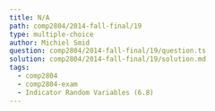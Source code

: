 ```yaml
---
title: N/A
path: comp2804/2014-fall-final/19
type: multiple-choice
author: Michiel Smid
question: comp2804/2014-fall-final/19/question.ts
solution: comp2804/2014-fall-final/19/solution.md
tags:
  - comp2804
  - comp2804-exam
  - Indicator Random Variables (6.8)
---
```

